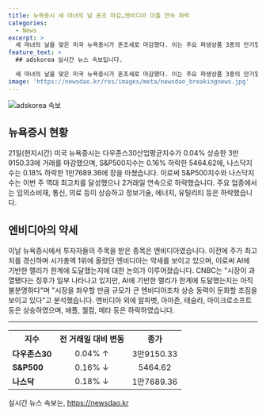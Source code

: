 ```yaml
---
title: 뉴욕증시 세 마녀의 날 혼조 마감…엔비디아 이틀 연속 하락
categories:
  - News
excerpt: >
  세 마녀의 날을 맞은 미국 뉴욕증시가 혼조세로 마감했다. 이는 주요 파생상품 3종의 만기일이 겹치는 날로, 변동성이 일반적으로 클 것으로 예상된다. 다우존스30, S&P500, 나스닥지수는 혼조세를 보였으며, 엔비디아를 중심으로 주가 변동이 이슈였다. 엔비디아는 약세를 보이며, 다른 종목들은 혼재세를 보였다. 동시에 S&P500지수와 나스닥지수는 역대 최고치를 경신했지만, 2거래일 연속 마이너스를 기록했다.
feature_text: >
  ## adskorea 실시간 뉴스 속보입니다.

  세 마녀의 날을 맞은 미국 뉴욕증시가 혼조세로 마감했다. 이는 주요 파생상품 3종의 만기일이 겹치는 날로, 변동성이 일반적으로 클 것으로 예상된다. 다우존스30, S&P500, 나스닥지수는 혼조세를 보였으며, 엔비디아를 중심으로 주가 변동이 이슈였다. 엔비디아는 약세를 보이며, 다른 종목들은 혼재세를 보였다. 동시에 S&P500지수와 나스닥지수는 역대 최고치를 경신했지만, 2거래일 연속 마이너스를 기록했다.
image: 'https://newsdao.kr/res/images/meta/newsdao_breakingnews.jpg'
---
```


<p><img src="https://newsdao.kr/res/images/meta/newsdao_breakingnews.jpg" alt="adskorea 속보" /></p>

<h2 data-ke-size="size26">뉴욕증시 현황</h2>

<p data-ke-size="size16">21일(현지시간) 미국 뉴욕증시는 다우존스30산업평균지수가 0.04% 상승한 3만9150.33에 거래를 마감했으며, S&P500지수는 0.16% 하락한 5464.62에, 나스닥지수는 0.18% 하락한 1만7689.36에 장을 마쳤습니다. 이로써 S&P500지수와 나스닥지수는 이번 주 역대 최고치를 달성했으나 2거래일 연속으로 하락했습니다. 주요 업종에서는 임의소비재, 통신, 의료 등이 상승하고 정보기술, 에너지, 유틸리티 등은 하락했습니다.</p>

<h2 data-ke-size="size26">엔비디아의 약세</h2>

<p data-ke-size="size16">이날 뉴욕증시에서 투자자들의 주목을 받은 종목은 엔비디아였습니다. 이전에 주가 최고치를 경신하며 시가총액 1위에 올랐던 엔비디아는 약세를 보이고 있으며, 이로써 AI에 기반한 랠리가 한계에 도달했는지에 대한 논의가 이루어졌습니다. CNBC는 "시장이 과열됐다는 징후가 일부 나타나고 있지만, AI에 기반한 랠리가 한계에 도달했는지는 아직 불분명하다"며 "시장을 좌우할 만큼 규모가 큰 엔비디아조차 상승 동력이 둔화할 조짐을 보이고 있다"고 분석했습니다. 엔비디아 외에 알파벳, 아마존, 테슬라, 마이크로소프트 등은 상승하였으며, 애플, 퀄컴, 메타 등은 하락하였습니다.</p>

<hr>

<table>
    <tr>
        <th>지수</th>
        <th>전 거래일 대비 변동</th>
        <th>종가</th>
    </tr>
    <tr>
        <td><b>다우존스30</b></td>
        <td style="text-align: center; height: 17px;">0.04% ↑</td>
        <td style="text-align: center; height: 17px;">3만9150.33</td>
    </tr>
    <tr>
        <td><b>S&P500</b></td>
        <td style="text-align: center; height: 17px;">0.16% ↓</td>
        <td style="text-align: center; height: 17px;">5464.62</td>
    </tr>
    <tr>
        <td><b>나스닥</b></td>
        <td style="text-align: center; height: 17px;">0.18% ↓</td>
        <td style="text-align: center; height: 17px;">1만7689.36</td>
    </tr>
</table>
실시간 뉴스 속보는, <a href="https://newsdao.kr" rel="dofollow">https://newsdao.kr</a>


